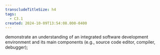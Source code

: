 ```yaml
---
transcludeTitleSize: h4
tags:
  - C3.1
created: 2024-10-09T13:54:08.000-0400
---
```

demonstrate an understanding of an integrated software development environment and its main components (e.g., source code editor, compiler, debugger);